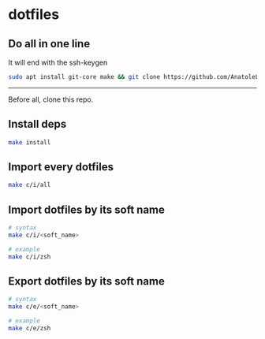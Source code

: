 # dotfiles

## Do all in one line
It will end with the ssh-keygen

```bash
sudo apt install git-core make && git clone https://github.com/AnatoleLucet/dotfiles.git ~/.dotfiles && cd ~/.dotfiles && make all
```

---

Before all, clone this repo.

## Install deps
```bash
make install
```

## Import every dotfiles
```bash
make c/i/all
```

## Import dotfiles by its soft name
```bash
# syntax
make c/i/<soft_name>

# example
make c/i/zsh
```

## Export dotfiles by its soft name
```bash
# syntax
make c/e/<soft_name>

# example
make c/e/zsh
```
